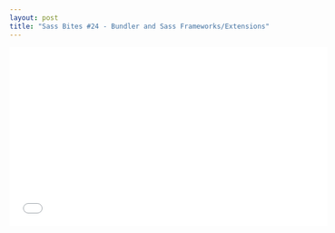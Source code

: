 ```yaml
---
layout: post
title: "Sass Bites #24 - Bundler and Sass Frameworks/Extensions"
---
```


<iframe width='560' height='315' src='//www.youtube.com/embed/Ra_r_eXtm2w' frameborder='0' allowfullscreen></iframe>